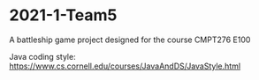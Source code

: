 # 2021-1-Team5

A battleship game project designed for the course CMPT276 E100


Java coding style: https://www.cs.cornell.edu/courses/JavaAndDS/JavaStyle.html

